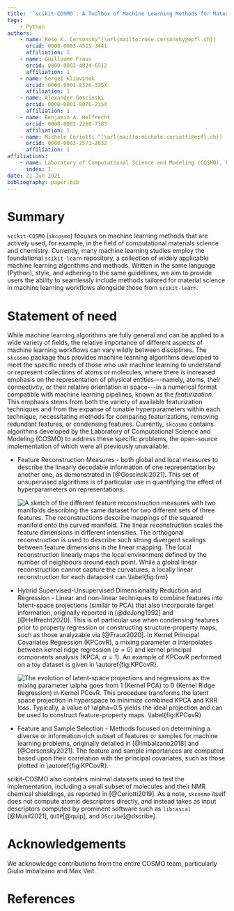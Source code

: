 ```yaml
---
title: '`scikit-COSMO`: A Toolbox of Machine Learning Methods for Materials Science'
tags:
    - Python
authors:
    - name: Rose K. Cersonsky^[\url{mailto:rose.cersonsky@epfl.ch}]
      orcid: 0000-0003-4515-3441
      affiliation: 1
    - name: Guillaume Fraux
      orcid: 0000-0003-4824-6512
      affiliation: 1
    - name: Sergei Kliavinek
      orcid: 0000-0001-8326-325X
      affiliation: 1
    - name: Alexander Goscinski
      orcid: 0000-0001-8076-215X
      affiliation: 1
    - name: Benjamin A. Helfrecht
      orcid: 0000-0002-2260-7183
      affiliation: 1
    - name: Michele Ceriotti ^[\url{mailto:michele.ceriotti@epfl.ch}]
      orcid: 0000-0003-2571-2832
      affiliation: 1
affiliations:
    - name: Laboratory of Computational Science and Modeling (COSMO), École Polytechnique Fédérale de Lausanne(EPFL), Lausanne, Switzerland
      index: 1
date: 21 Jun 2021
bibliography: paper.bib
---
```


# Summary

`scikit-COSMO` (`skcosmo`) focuses on machine learning methods that are actively used, for example, in the field of computational materials science and chemistry. Currently, many
machine learning studies employ the foundational `scikit-learn` repository, a
collection of widely applicable machine learning algorithms and methods.
Written in the same language (Python), style, and adhering to the same guidelines, we aim to provide
users the ability to seamlessly include methods tailored for material science in machine learning
workflows alongside those from `scikit-learn`.

# Statement of need

While machine learning algorithms are fully general and can be applied to a wide variety of fields, the relative importance of different aspects of machine learning workflows can vary wildly between disciplines. The `skcosmo` package thus provides machine learning algorithms developed to meet the specific needs of those who use machine learning to understand or represent collections of atoms or molecules, where there is increased emphasis on the representation of physical entities---namely, atoms, their connectivity, or their relative orientation in space---in a numerical format compatible with machine learning pipelines, known as the _featurization_. This emphasis stems from both the variety of available featurization techniques and from the expanse of tunable hyperparameters within each technique, necessitating methods for comparing featurizations, removing redundant features, or condensing features. Currently, `skcosmo` contains algorithms developed by the Laboratory of Computational Science and Modeling (COSMO) to address these specific problems, the open-source implementation of which were all previously unavailable.

- Feature Reconstruction Measures - both global and local measures
to describe the linearly decodable information of one representation by another one, as demonstrated in [@Goscinski2021].
This set of unsupervised algorithms is of particular use in quantifying the effect
of hyperparameters on representations.

    ![**A sketch of the different feature reconstruction measures** with two manifolds describing the same dataset for two different sets of three features. The reconstructions describe mappings of the squared manifold onto the curved manifold. The linear reconstruction scales the feature dimensions in different intensities. The orthogonal reconstruction is used to describe such strong divergent scalings between feature dimensions in the linear mapping. The local reconstruction linearly maps the local environment defined by the number of neighbours around each point. While a global linear reconstruction cannot capture the curvatures, a locally linear reconstruction for each datapoint can.\label{fig:frm}](frm.png)


- Hybrid Supervised-Unsupervised Dimensionality Reduction and Regression - Linear and
non-linear techniques to combine features into latent-space projections
(similar to PCA) that also incorporate target information, originally reported in [@deJong1992] and [@Helfrecht2020]. This is of particular
use when condensing features prior to property regression or constructing
structure-property maps, such as those analyzable via [@Fraux2020]. In Kernel Principal Covariates Regression (KPCovR), a mixing parameter $\alpha$ interpolates
between kernel ridge regression ($\alpha=0$) and kernel principal
components analysis (KPCA, $\alpha=1$). An example of KPCovR performed on a toy dataset is given in \autoref{fig:KPCovR}.

    ![**The evolution of latent-space projections and regressions as the mixing parameter $\alpha$ goes from 1 (Kernel PCA) to 0 (Kernel Ridge Regression) in Kernel PCovR.** This procedure transforms the latent space projection in hyperspace to minimize combined KPCA and KRR loss. Typically, a value of $\alpha=0.5$ yields the ideal projection and can be used to construct feature-property maps. \label{fig:KPCovR}](toy_kpcovr.png)


- Feature and Sample Selection - Methods focused on determining
a diverse or information-rich subset of features or samples for machine learning problems, originally detailed in [@Imbalzano2018] and [@Cersonsky2021]. The feature and sample importances are computed based upon their correlation with the principal covariates, such as those plotted in \autoref{fig:KPCovR}.

scikit-COSMO also contains minimal datasets used to test the implementation, including a small subset of molecules and their NMR chemical shieldings, as reported in [@Ceriotti2019]. As a note, `skcosmo` itself does not compute atomic descriptors directly, and instead takes as input descriptors computed by prominent software such as `librascal` [@Musil2021], `QUIP`[@quip], and `DScribe`[@dscribe].

# Acknowledgements

We acknowledge contributions from the entire COSMO team, particularly
Giulio Imbalzano and Max Veit.

# References  
